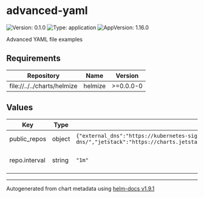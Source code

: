 # advanced-yaml

![Version: 0.1.0](https://img.shields.io/badge/Version-0.1.0-informational?style=flat-square) ![Type: application](https://img.shields.io/badge/Type-application-informational?style=flat-square) ![AppVersion: 1.16.0](https://img.shields.io/badge/AppVersion-1.16.0-informational?style=flat-square)

Advanced YAML file examples

## Requirements

| Repository | Name | Version |
|------------|------|---------|
| file://../../charts/helmize | helmize | >=0.0.0-0 |

## Values

| Key | Type | Default | Description |
|-----|------|---------|-------------|
| public_repos | object | `{"external_dns":"https://kubernetes-sigs.github.io/external-dns/","jetstack":"https://charts.jetstack.io","metallb":"https://metallb.github.io/metallb"}` | Public Helm Repositories |
| repo.interval | string | `"1m"` | Global Repository Interval |

----------------------------------------------
Autogenerated from chart metadata using [helm-docs v1.9.1](https://github.com/norwoodj/helm-docs/releases/v1.9.1)
